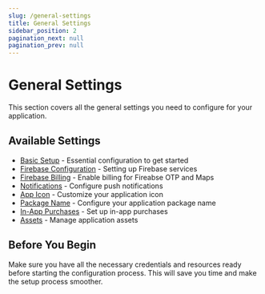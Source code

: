 ```yaml
---
slug: /general-settings
title: General Settings
sidebar_position: 2
pagination_next: null
pagination_prev: null
---
```


# General Settings

This section covers all the general settings you need to configure for your application.

## Available Settings

- [Basic Setup](./GeneralSettings/basicsetup.md) - Essential configuration to get started
- [Firebase Configuration](./GeneralSettings/firebase.md) - Setting up Firebase services
- [Firebase Billing](./firebase-billing.md) - Enable billing for Fireabse OTP and Maps
- [Notifications](./GeneralSettings/notifications.md) - Configure push notifications
- [App Icon](./GeneralSettings/appicon.md) - Customize your application icon
- [Package Name](./GeneralSettings/packagename.md) - Configure your application package name
- [In-App Purchases](./GeneralSettings/iap.md) - Set up in-app purchases
- [Assets](./GeneralSettings/assets.md) - Manage application assets

## Before You Begin

Make sure you have all the necessary credentials and resources ready before starting the configuration process. This will save you time and make the setup process smoother.
